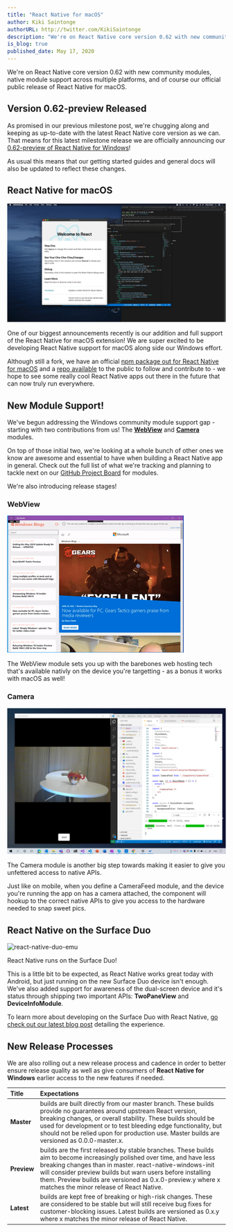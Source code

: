 ```yaml
---
title: "React Native for macOS"
author: Kiki Saintonge
authorURL: http://twitter.com/KikiSaintonge
description: "We're on React Native core version 0.62 with new community modules, native module support across multiple platforms, and of course our official public release of React Native for macOS."
is_blog: true
published_date: May 17, 2020
---
```


We're on React Native core version 0.62 with new community modules, native module support across multiple platforms, and of course our official public release of React Native for macOS.

<!--truncate-->

## Version 0.62-preview Released

As promised in our previous milestone post, we're chugging along and keeping as up-to-date with the latest React Native core version as we can. That means for this latest milestone release we are officially announcing our [0.62-preview of React Native for Windows](https://www.npmjs.com/package/react-native-windows/v/0.62.0-preview.6)!

As usual this means that our getting started guides and general docs will also be updated to reflect these changes.

## React Native for macOS

![react-native-mac](assets/eloy_rn4m_preview_full.png)

One of our biggest announcements recently is our addition and full support of the React Native for macOS extension! We are super excited to be developing React Native support for macOS along side our Windows effort.

Although still a fork, we have an official [npm package out for React Native for macOS](https://www.npmjs.com/package/react-native-macos) and a [repo available](https://github.com/microsoft/react-native-macos) to the public to follow and contribute to - we hope to see some really cool React Native apps out there in the future that can now truly run everywhere.

## New Module Support!

We've begun addressing the Windows community module support gap - starting with two contributions from us! The [**WebView**](https://github.com/react-native-community/react-native-webview) and [**Camera**](https://github.com/react-native-community/react-native-camera) modules.

On top of those initial two, we're looking at a whole bunch of other ones we know are awesome and essential to have when building a React Native app in general. Check out the full list of what we're tracking and planning to tackle next on our [GitHub Project Board](https://github.com/microsoft/react-native-windows/projects/23) for modules.

We're also introducing release stages!

### WebView

![react-native-webview-module](assets/final_demo_gif.gif)

The WebView module sets you up with the barebones web hosting tech that's available nativly on the device you're targetting - as a bonus it works with macOS as well!

### Camera

![react-native-camera-module](assets/react-camera.png)

The Camera module is another big step towards making it easier to give you unfettered access to native APIs.

Just like on mobile, when you define a CameraFeed module, and the device you're running the app on has a camera attached, the component will hookup to the correct native APIs to give you access to the hardware needed to snap sweet pics.

## React Native on the Surface Duo

![react-native-duo-emu](https://devblogs.microsoft.com/surface-duo/wp-content/uploads/sites/53/2020/04/reactnative-emulator-800.png)

React Native runs on the Surface Duo!

This is a little bit to be expected, as React Native works great today with Android, but just running on the new Surface Duo device isn't enough. We've also added support for awareness of the dual-screen device and it's status through shipping two important APIs: **TwoPaneView** and **DeviceInfoModule**.

To learn more about developing on the Surface Duo with React Native, [go check out our latest blog post](https://devblogs.microsoft.com/surface-duo/build-react-native-apps-for-microsoft-surface-duo/) detailing the experience.

## New Release Processes

We are also rolling out a new release process and cadence in order to better ensure release quality as well as give consumers of **React Native for Windows** earlier access to the new features if needed.

| <div style="width:50px">Title</div> | <div style="width:420px">Expectations</div> |
|:--|:-----|
| **Master** | builds are built directly from our master branch. These builds provide no guarantees around upstream React version, breaking changes, or overall stability. These builds should be used for development or to test bleeding edge functionality, but should not be relied upon for production use. Master builds are versioned as 0.0.0-master.x.|
| **Preview** | builds are the first released by stable branches. These builds aim to become increasingly polished over time, and have less breaking changes than in master. react-native-windows-init will consider preview builds but warn users before installing them. Preview builds are versioned as 0.x.0-preview.y where x matches the minor release of React Native. |
| **Latest** | builds are kept free of breaking or high-risk changes. These are considered to be stable but will still receive bug fixes for customer-blocking issues. Latest builds are versioned as 0.x.y where x matches the minor release of React Native.|
